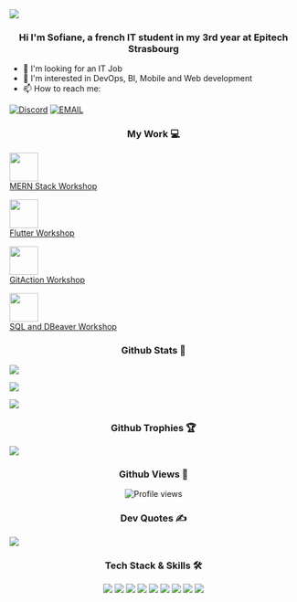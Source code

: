<img src="https://i.pinimg.com/originals/f5/8f/e8/f58fe8e19a7e25ddf0c459a3599261d6.gif">

<h3 align="center"> Hi I'm Sofiane, a french IT student in my 3rd year at Epitech Strasbourg </h3>

- 🔭 I'm looking for an IT Job
- 🌱 I'm interested in DevOps, BI, Mobile and Web development
- 📫 How to reach me:

[![Discord](https://img.shields.io/badge/Discord-7289DA?style=for-the-badge&logo=discord&logoColor=white)](https://discordapp.com/users/512610747356938245)
[![EMAIL](https://img.shields.io/badge/EMAIL-%23D14836.svg?style=for-the-badge&logo=gmail&logoColor=white)](mailto:sofiane.saou@epitech.eu)

<!-- Important Projects/Repos -->

<h3 align="center"> My Work 💻 </h3>

<div style="display: flex; flex-direction: column; gap: 15px;">
  <div>
    <a href="https://github.com/444sofiane/MERN-Stack-Workshop.git">
      <img src="https://toppng.com/uploads/preview/git-repository-icon-github-repo-icon-svg-115534438372aunh6vf0u.png" width="50" />
      <figcaption> MERN Stack Workshop</figcaption>
    </a>
  </div>

  <div>
    <a href="https://github.com/444sofiane/FlutterWorkshop.git">
      <img src="https://toppng.com/uploads/preview/git-repository-icon-github-repo-icon-svg-115534438372aunh6vf0u.png" width="50" />
      <figcaption> Flutter Workshop</figcaption>
    </a>
  </div>

  <div>
    <a href="https://github.com/444sofiane/GitActionsWorkshop.git">
      <img src="https://toppng.com/uploads/preview/git-repository-icon-github-repo-icon-svg-115534438372aunh6vf0u.png" width="50" />
      <figcaption> GitAction Workshop</figcaption>
    </a>
  </div>

  <div>
    <a href="https://github.com/444sofiane/DBeaverWorkshop.git">
      <img src="https://toppng.com/uploads/preview/git-repository-icon-github-repo-icon-svg-115534438372aunh6vf0u.png" width="50" />
      <figcaption> SQL and DBeaver Workshop</figcaption>
    </a>
  </div>
</div>

<p>
<h3 align ="center" > Github Stats 🦑 </h3>

<p align = "left"> 
    <img src="https://github-readme-stats.vercel.app/api?username=444sofiane&theme=vue-dark&show_icons=true&hide_border=true&count_private=true" />
</p>

<p align ="left">
    <img src = "https://github-readme-streak-stats.herokuapp.com/?user=444sofiane&theme=vue-dark&hide_border=true"
    />
</p>

<p align ="left">
    <img src = "https://github-readme-stats.vercel.app/api/top-langs/?username=444sofiane&theme=vue-dark&show_icons=true&hide_border=true&layout=compact"
    />
</p>

<h3 align ="center" > Github Trophies 🏆</h3>

<p align = "left"> 
    <img src="https://github-trophies.vercel.app/?username=444sofiane&theme=radical&no-frame=false&no-bg=false&margin-w=4" />
</p>

<h3 align ="center" > Github Views 👀</h3>

<p align="center">
  <img src="https://komarev.com/ghpvc/?username=444sofiane&color=brightgreen" alt="Profile views" />
</p>

<h3 align ="center" > Dev Quotes ✍️</h3>

<p align = "left"> 
    <img src="https://quotes-github-readme.vercel.app/api?type=horizontal&theme=radical" />
</p>

<h3 align="center">Tech Stack & Skills 🛠️</h3>

<p align="center">
  <img src="https://img.shields.io/badge/-C-A8B9CC?style=flat-square&logo=c&logoColor=black" />
  <img src="https://img.shields.io/badge/-C++-00599C?style=flat-square&logo=c%2B%2B&logoColor=white" />
  <img src="https://img.shields.io/badge/-JavaScript-F7DF1E?style=flat-square&logo=javascript&logoColor=black" />
  <img src="https://img.shields.io/badge/-React-61DAFB?style=flat-square&logo=react&logoColor=black" />
  <img src="https://img.shields.io/badge/-Flutter-02569B?style=flat-square&logo=flutter&logoColor=white" />
  <img src="https://img.shields.io/badge/-Node.js-339933?style=flat-square&logo=node.js&logoColor=white" />
  <img src="https://img.shields.io/badge/-Docker-2496ED?style=flat-square&logo=docker&logoColor=white" />
  <img src="https://img.shields.io/badge/-Git-F05032?style=flat-square&logo=git&logoColor=white" />
  <img src="https://img.shields.io/badge/-Git-F05032?style=flat-square&logo=git&logoColor=white" />
  <!-- Add more badges based on your skills -->
</p>
